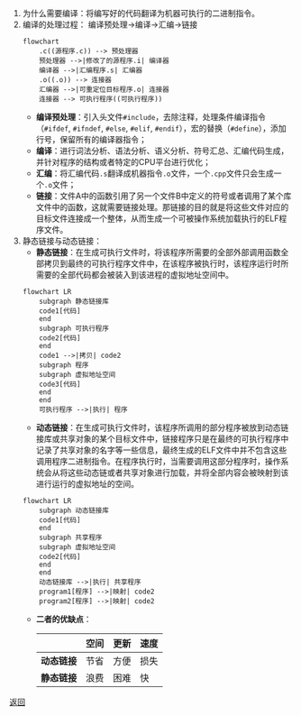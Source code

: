 1. 为什么需要编译：将编写好的代码翻译为机器可执行的二进制指令。
2. 编译的处理过程：
	编译预处理->编译->汇编->链接
	```mermaid
	flowchart
	    .c((源程序.c)) --> 预处理器
		预处理器 -->|修改了的源程序.i| 编译器
		编译器 -->|汇编程序.s| 汇编器
		.o((.o)) --> 连接器
		汇编器 -->|可重定位目标程序.o| 连接器
		连接器 --> 可执行程序((可执行程序))
	```
	- **编译预处理**：引入头文件`#include`，去除注释，处理条件编译指令（`#ifdef`, `#ifndef`, `#else`, `#elif`, `#endif`），宏的替换（`#define`），添加行号，保留所有的编译器指令；
	- **编译**：进行词法分析、语法分析、语义分析、符号汇总、汇编代码生成，并针对程序的结构或者特定的CPU平台进行优化；
	- **汇编**：将汇编代码`.s`翻译成机器指令`.o`文件，一个`.cpp`文件只会生成一个`.o`文件；
	 - **链接**：文件A中的函数引用了另一个文件B中定义的符号或者调用了某个库文件中的函数，这就需要链接处理。那链接的目的就是将这些文件对应的目标文件连接成一个整体，从而生成一个可被操作系统加载执行的ELF程序文件。
3. 静态链接与动态链接：
	- **静态链接**：在生成可执行文件时，将该程序所需要的全部外部调用函数全部拷贝到最终的可执行程序文件中，在该程序被执行时，该程序运行时所需要的全部代码都会被装入到该进程的虚拟地址空间中。
	```mermaid
	flowchart LR
		subgraph 静态链接库
	    code1[代码]
	    end
		subgraph 可执行程序
	    code2[代码]
	    end
	    code1 -->|拷贝| code2
		subgraph 程序
		subgraph 虚拟地址空间
	    code3[代码]
	    end
	    end
		可执行程序 -->|执行| 程序
	```
	- **动态链接**：在生成可执行文件时，该程序所调用的部分程序被放到动态链接库或共享对象的某个目标文件中，链接程序只是在最终的可执行程序中记录了共享对象的名字等一些信息，最终生成的ELF文件中并不包含这些调用程序二进制指令。在程序执行时，当需要调用这部分程序时，操作系统会从将这些动态链或者共享对象进行加载，并将全部内容会被映射到该进行运行的虚拟地址的空间。
	```mermaid
	flowchart LR
		subgraph 动态链接库
	    code1[代码]
	    end
		subgraph 共享程序
		subgraph 虚拟地址空间
	    code2[代码]
	    end
	    end
		动态链接库 -->|执行| 共享程序
		program1[程序] -->|映射| code2
		program2[程序] -->|映射| code2
	```
	- **二者的优缺点**：
	
		|| **空间** | **更新** | **速度**
		| ------ | ----- | ---- | ----
		| **动态链接** | 节省 | 方便 | 损失
		| **静态链接** | 浪费 | 困难 | 快

[返回](readme.md)